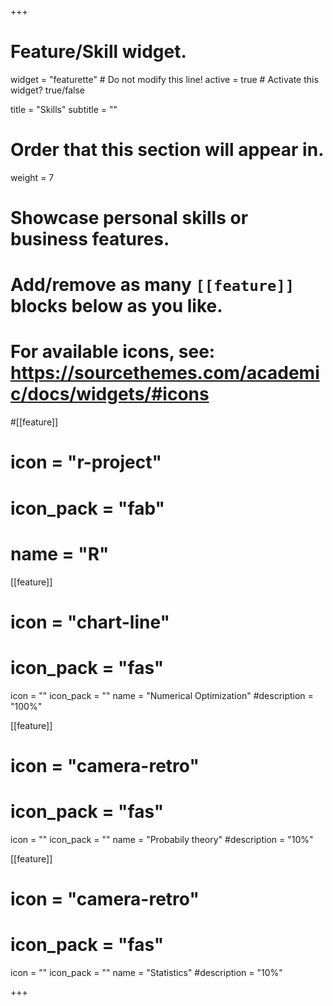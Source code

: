 +++
# Feature/Skill widget.
widget = "featurette"  # Do not modify this line!
active = true  # Activate this widget? true/false

title = "Skills"
subtitle = ""

# Order that this section will appear in.
weight = 7

# Showcase personal skills or business features.
# 
# Add/remove as many `[[feature]]` blocks below as you like.
# 
# For available icons, see: https://sourcethemes.com/academic/docs/widgets/#icons

#[[feature]]
 # icon = "r-project"
 # icon_pack = "fab"
 # name = "R"
  
[[feature]]
#  icon = "chart-line"
#  icon_pack = "fas"
  icon = ""
  icon_pack = ""
  name = "Numerical Optimization"
  #description = "100%"  
  
[[feature]]
#  icon = "camera-retro"
#  icon_pack = "fas"
  icon = ""
  icon_pack = ""
  name = "Probabily theory"
  #description = "10%"
  
  [[feature]]
#  icon = "camera-retro"
#  icon_pack = "fas"
  icon = ""
  icon_pack = ""
  name = "Statistics"
  #description = "10%"

+++
